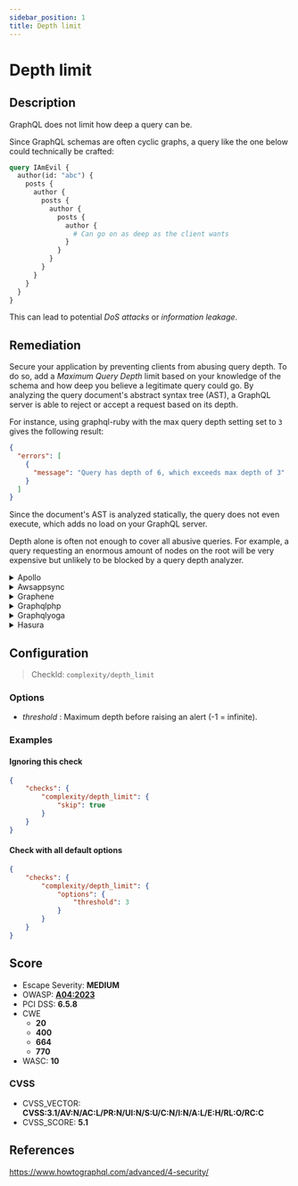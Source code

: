 ```yaml
---
sidebar_position: 1
title: Depth limit
---
```


# Depth limit

## Description

GraphQL does not limit how deep a query can be.

Since GraphQL schemas are often cyclic graphs, a query like the one below could technically be crafted:

```graphql
query IAmEvil {
  author(id: "abc") {
    posts {
      author {
        posts {
          author {
            posts {
              author {
                # Can go on as deep as the client wants
              }
            }
          }
        }
      }
    }
  }
}
```

This can lead to potential *DoS attacks* or *information leakage*.

## Remediation

Secure your application by preventing clients from abusing query depth.
To do so, add a *Maximum Query Depth* limit based on your knowledge of the schema and how deep you believe a legitimate query could go.
By analyzing the query document's abstract syntax tree (AST), a GraphQL server is able to reject or accept a request based on its depth.

For instance, using graphql-ruby with the max query depth setting set to `3` gives the following result:

```json
{
  "errors": [
    {
      "message": "Query has depth of 6, which exceeds max depth of 3"
    }
  ]
}
```

Since the document's AST is analyzed statically, the query does not even execute, which adds no load on your GraphQL server.

Depth alone is often not enough to cover all abusive queries. For example, a query requesting an enormous amount of nodes on the root will be very expensive but unlikely to be blocked by a query depth analyzer.


<details>
    <summary>Apollo</summary>

Install our open source package [GraphQL Armor](https://escape.tech/graphql-armor/docs/getting-started) for Apollo.

Source: <https://escape.tech/blog/9-graphql-security-best-practices/>.


</details>

<details>
    <summary>Awsappsync</summary>

For now, AppSync does not allow out-of-the-box query depth limit configuration.

This can however be bypassed by implementing depth limit using Velocity Template Language VTL in Escape's Resolver.
Below is an example of using the Matches regex to determine the length of selectionSetList.
This example enforces a depth limit of 3 and can be added inside of an AppSync resolver function.
```
#set($selectionSetList = $ctx.info.selectionSetList)

#foreach ($item in $selectionSetList)
  #if($item.matches(".*/.*/./."))
    $util.error("Error: Queries with more than 3 levels found. At level - $item")
  #end
#end
#return($ctx.prev.result)
```
Source: https://robertbulmer.medium.com/aws-appsync-rate-and-max-depth-limiting-c536e5ba43d6.


</details>

<details>
    <summary>Graphene</summary>

With `graphene-django`, it is possible to implement a custom GraphQL backend to limit query complexity, such as this one:
[graphene-django query cost analysis / complexity limits](https://gist.github.com/thibaudlabat/7b86f1a4da34eccfbfa524ca7359e87c).


</details>

<details>
    <summary>Graphqlphp</summary>

```php
use GraphQL\GraphQL;
use GraphQL\Validator\Rules\QueryDepth;
use GraphQL\Validator\DocumentValidator;

$rule = new QueryDepth($maxDepth = 10);
DocumentValidator::addRule($rule);

GraphQL::executeQuery(/*...*/);
```

Source: https://github.com/webonyx/graphql-php/blob/master/docs/security.md#limiting-query-depth.


</details>

<details>
    <summary>Graphqlyoga</summary>

Install our open source package [GraphQL Armor](https://escape.tech/graphql-armor/docs/getting-started) for Yoga.

You can also use the standalone [envelop plugin](https://www.npmjs.com/package/@escape.tech/graphql-armor-max-depth).


</details>

<details>
    <summary>Hasura</summary>

Hasura allows for manual query depth limit configuration directly in the security settings:
- Go to Project Console > Security Settings > API Limits.
- Click on "Global".
- Set a depth limit (e.g., 3).


</details>

## Configuration

> CheckId: `complexity/depth_limit`

### Options

- *threshold* : Maximum depth before raising an alert (-1 = infinite).



### Examples


#### Ignoring this check

```json
{
    "checks": {
        "complexity/depth_limit": {
            "skip": true
        }
    }
}
```


#### Check with all default options

```json
{
    "checks": {
        "complexity/depth_limit": {
            "options": {
                "threshold": 3
            }
        }
    }
}
```




## Score

- Escape Severity: **<span className="medium-severity">MEDIUM</span>**
- OWASP: **[A04:2023](https://github.com/OWASP/API-Security/blob/master/2023/en/src/0xa4-unrestricted-resource-consumption.md)**
- PCI DSS: **6.5.8**
- CWE
  - **20**
  - **400**
  - **664**
  - **770**
- WASC: **10**



### CVSS

- CVSS_VECTOR: **CVSS:3.1/AV:N/AC:L/PR:N/UI:N/S:U/C:N/I:N/A:L/E:H/RL:O/RC:C**
- CVSS_SCORE: **5.1**

## References

https://www.howtographql.com/advanced/4-security/
